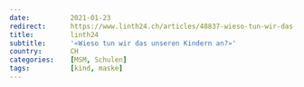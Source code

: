 ```yaml
---
date:          2021-01-23
redirect:      https://www.linth24.ch/articles/48837-wieso-tun-wir-das-unseren-kindern-an
title:         linth24
subtitle:      '«Wieso tun wir das unseren Kindern an?»'
country:       CH
categories:    [MSM, Schulen]
tags:          [kind, maske]
---
```

